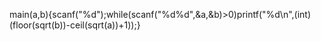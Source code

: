 main(a,b){scanf("%d");while(scanf("%d%d",&a,&b)>0)printf("%d\n",(int)(floor(sqrt(b))-ceil(sqrt(a))+1));}